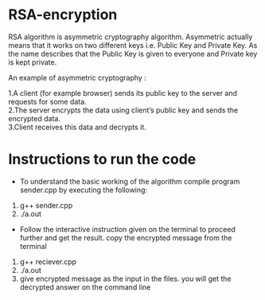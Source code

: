 # RSA-encryption

RSA algorithm is asymmetric cryptography algorithm. Asymmetric actually means that it works on two different keys i.e. Public Key and Private Key. As the name describes that the Public Key is given to everyone and Private key is kept private. <br>

An example of asymmetric cryptography :

1.A client (for example browser) sends its public key to the server and requests for some data.<br>
2.The server encrypts the data using client’s public key and sends the encrypted data. <br>
3.Client receives this data and decrypts it.

# Instructions to run the code
* To understand the basic working of the algorithm compile program sender.cpp by executing the following:
1. g++ sender.cpp
2. ./a.out <br>
* Follow the interactive instruction given on the terminal to proceed further and get the result.
copy the encrypted message from the terminal
1. g++ reciever.cpp
2. ./a.out
3. give encrypted message as the input in the files.
you will get the decrypted answer on the command line

